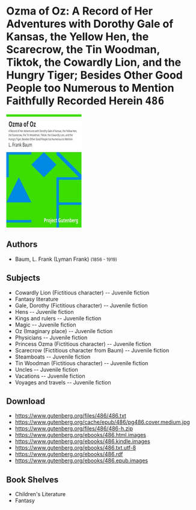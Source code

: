 # Ozma of Oz: A Record of Her Adventures with Dorothy Gale of Kansas, the Yellow Hen, the Scarecrow, the Tin Woodman, Tiktok, the Cowardly Lion, and the Hungry Tiger; Besides Other Good People too Numerous to Mention Faithfully Recorded Herein <kbd>486</kbd>

![](./cover.medium.jpg "")

## Authors


 - Baum, L. Frank (Lyman Frank) <small>(1856 - 1919)</small>

## Subjects


 - Cowardly Lion (Fictitious character) -- Juvenile fiction
 - Fantasy literature
 - Gale, Dorothy (Fictitious character) -- Juvenile fiction
 - Hens -- Juvenile fiction
 - Kings and rulers -- Juvenile fiction
 - Magic -- Juvenile fiction
 - Oz (Imaginary place) -- Juvenile fiction
 - Physicians -- Juvenile fiction
 - Princess Ozma (Fictitious character) -- Juvenile fiction
 - Scarecrow (Fictitious character from Baum) -- Juvenile fiction
 - Steamboats -- Juvenile fiction
 - Tin Woodman (Fictitious character) -- Juvenile fiction
 - Uncles -- Juvenile fiction
 - Vacations -- Juvenile fiction
 - Voyages and travels -- Juvenile fiction

## Download


 - https://www.gutenberg.org/files/486/486.txt
 - https://www.gutenberg.org/cache/epub/486/pg486.cover.medium.jpg
 - https://www.gutenberg.org/files/486/486-h.zip
 - https://www.gutenberg.org/ebooks/486.html.images
 - https://www.gutenberg.org/ebooks/486.kindle.images
 - https://www.gutenberg.org/ebooks/486.txt.utf-8
 - https://www.gutenberg.org/ebooks/486.rdf
 - https://www.gutenberg.org/ebooks/486.epub.images

## Book Shelves


 - Children's Literature
 - Fantasy
